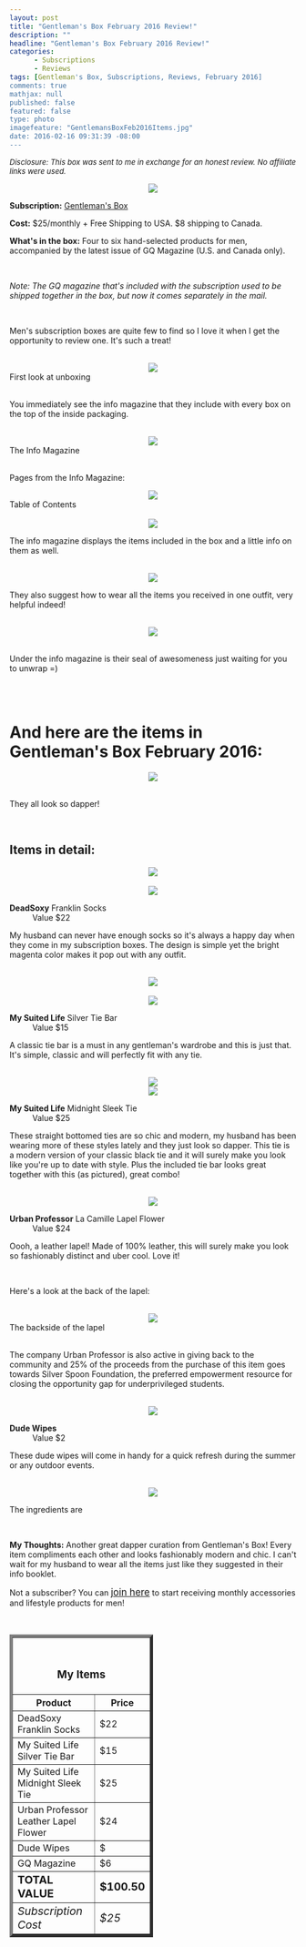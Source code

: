```yaml
---
layout: post
title: "Gentleman's Box February 2016 Review!"
description: ""
headline: "Gentleman's Box February 2016 Review!"
categories: 
      - Subscriptions
      - Reviews
tags: [Gentleman's Box, Subscriptions, Reviews, February 2016]
comments: true
mathjax: null
published: false
featured: false
type: photo
imagefeature: "GentlemansBoxFeb2016Items.jpg"
date: 2016-02-16 09:31:39 -08:00
---
```


<i><font size="2">Disclosure: This box was sent to me in exchange for an honest review. No affiliate links were used.</font></i>

<center><a href="https://gentlemansbox.com" target="_blank">
<img src="/images/GentlemansBoxFeb2016Box.jpg" border="0" style="border:none;max-width:100%;" />
</a></center>

<p><b>Subscription:</b> <a href="https://gentlemansbox.com" target="_blank">Gentleman's Box</a></p>
<p><b>Cost:</b> $25/monthly + Free Shipping to USA. $8 shipping to Canada.</p>
<p><b>What's in the box:</b> Four to six hand-selected products for men, accompanied by the latest issue of GQ Magazine (U.S. and Canada only).</p>
<br>

<p><i>Note: The GQ magazine that's included with the subscription used to be shipped together in the box, but now it comes separately in the mail.</i></p>

<br>

<p>Men's subscription boxes are quite few to find so I love it when I get the opportunity to review one. It's such a treat!</p>

<br>

<center><img src='/images/GentlemansBoxFeb2016OpenBox.jpg'></center>
<figcaption>First look at unboxing</figcaption> 

<br>

<p>You immediately see the info magazine that they include with every box on the top of the inside packaging.</p>

<br>

<center><img src='/images/GentlemansBoxFeb2016Info.jpg'></center>
<figcaption>The Info Magazine</figcaption>

<br>

<p>Pages from the Info Magazine:</p>

<center><img src='/images/GentlemansBoxFeb2016Info2.jpg'></center>
<figcaption>Table of Contents</figcaption>

<br>

<center><img src='/images/GentlemansBoxFeb2016Info3.jpg'></center>

<p>The info magazine displays the items included in the box and a little info on them as well.</p>

<br>

<center><img src='/images/GentlemansBoxFeb2016Info4.jpg'></center>

<p>They also suggest how to wear all the items you received in one outfit, very helpful indeed!</p>

<br>

<center><img src='/images/GentlemansBoxFeb2016OpenBox2.jpg'></center>

<br>

<p>Under the info magazine is their seal of awesomeness just waiting for you to unwrap =)</p>

<br>

<br>

# And here are the items in Gentleman's Box February 2016:

<center><img src='/images/GentlemansBoxFeb2016Items.jpg'></center>

<br>

<p>They all look so dapper!</p>

<br>

## Items in detail:

<center><img src='/images/GentlemansBoxFeb2016DeadSoxyFranklinSocks.jpg'></center>

<br>

<center><img src='/images/GentlemansBoxFeb2016DeadSoxyFranklinSocks2.jpg'></center>

<DL>
<DT><b>DeadSoxy</b> Franklin Socks</DT>
<DD>Value $22</DD>
</DL>

<p>My husband can never have enough socks so it's always a happy day when they come in my subscription boxes. The design is simple yet the bright magenta color makes it pop out with any outfit.</p>

<br>

<center><img src='/images/GentlemansBoxFeb2016MySuitedLifeSilverTieBar.jpg'></center>

<br>

<center><img src='/images/GentlemansBoxFeb2016MySuitedLifeSilverTieBar2.jpg'></center>

<DL>
<DT><b>My Suited Life</b> Silver Tie Bar</DT>
<DD>Value $15</DD>
</DL>

<p>A classic tie bar is a must in any gentleman's wardrobe and this is just that. It's simple, classic and will perfectly fit with any tie.</p>

<br>

<center><img src='/images/GentlemansBoxFeb2016MySuitedLifeMidnightSleekTie.jpg'></center>

<center><img src='/images/GentlemansBoxFeb2016MySuitedLifeMidnightSleekTie2.jpg'></center>

<DL>
<DT><b>My Suited Life</b> Midnight Sleek Tie</DT>
<DD>Value $25</DD>
</DL>

<p>These straight bottomed ties are so chic and modern, my husband has been wearing more of these styles lately and they just look so dapper. This tie is a modern version of your classic black tie and it will surely make you look like you're up to date with style. Plus the included tie bar looks great together with this (as pictured), great combo!</p>

<br>

<center><img src='/images/GentlemansBoxFeb2016UrbanProfessorLaCamilleLapelFlower.jpg'></center>
<DL>
<DT><b>Urban Professor</b> La Camille Lapel Flower</DT>
<DD>Value $24</DD>
</DL>

<p>Oooh, a leather lapel! Made of 100% leather, this will surely make you look so fashionably distinct and uber cool. Love it!</p>

<br>

<p>Here's a look at the back of the lapel:</p>

<br>

<center><img src='/images/GentlemansBoxFeb2016UrbanProfessorLaCamilleLapelFlower2.jpg'></center>
<figcaption>The backside of the lapel</figcaption>

<br>

<p>The company Urban Professor is also active in giving back to the community and 25% of the proceeds from the purchase of this item goes towards Silver Spoon Foundation, the preferred empowerment resource for closing the opportunity gap for underprivileged students.</p>

<br>

<center><img src='/images/GentlemansBoxFeb2016DudeWipes.jpg'></center>
<DL>
<DT><b>Dude Wipes</b></DT>
<DD>Value $2</DD>
</DL>

<p>These dude wipes will come in handy for a quick refresh during the summer or any outdoor events.</p>

<br>

<center><img src='/images/GentlemansBoxFeb2016DudeWipes2.jpg'></center>

<p>The ingredients are </p>

<br>

<p><i class="icon-exclamation-sign"></i><b> My Thoughts:</b> Another great dapper curation from Gentleman's Box! Every item compliments each other and looks fashionably modern and chic. I can't wait for my husband to wear all the items just like they suggested in their info booklet.</p>

<p>Not a subscriber? You can <a href="https://gentlemansbox.com"><big>join here</big></a> to start receiving monthly accessories and lifestyle products for men!</p>
<br>

<TABLE  BORDER="5" style="width:50%">
   <TR>
      <TH COLSPAN="2">
         <H3><BR><center>My Items</center></H3>
      </TH>
   </TR>
      <TH>Product</TH>
      <TH>Price</TH>
  <TR>
      <TD>DeadSoxy Franklin Socks</TD>
      <TD>$22</TD>
   </TR>
   <TR>
      <TD>My Suited Life Silver Tie Bar</TD>
      <TD>$15</TD>
   </TR>
  <TR>
      <TD>My Suited Life Midnight Sleek Tie</TD>
      <TD>$25</TD>
   </TR>
   <TR>
      <TD>Urban Professor Leather Lapel Flower</TD>
      <TD>$24</TD>
   </TR>
   <TR>
      <TD>Dude Wipes</TD>
      <TD>$</TD>
   </TR>
   <TR>
      <TD>GQ Magazine</TD>
      <TD>$6</TD>
   </TR>
   <TR>
      <TD><b><big>TOTAL VALUE</big></b></TD>
      <TD><b><big>$100.50</big></b></TD>
   </TR>
   <TR>
      <TD><i><big>Subscription Cost</big></i></TD>
      <TD><i><big>$25</big></i></TD>
   </TR>
</TABLE>
